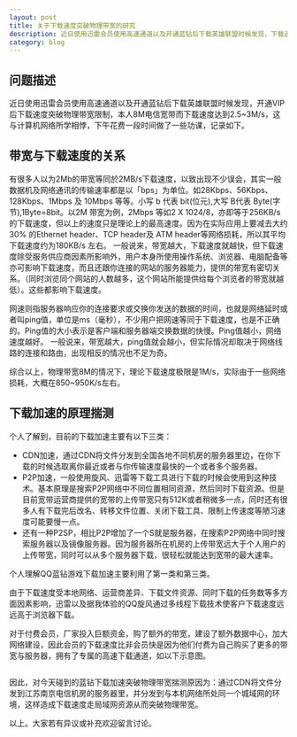 ```yaml
---
layout: post
title: 关于下载速度突破物理带宽的研究
description: 近日使用迅雷会员使用高速通道以及开通蓝钻后下载英雄联盟时候发现，下载速度突破物理带宽限制，本人8M电信宽带而下载速度达到2.5~3M/s，针对该现象本人做了一些功课，记录如下。
category: blog
---
```

## 问题描述
近日使用迅雷会员使用高速通道以及开通蓝钻后下载英雄联盟时候发现，开通VIP后下载速度突破物理带宽限制，本人8M电信宽带而下载速度达到2.5~3M/s，这与计算机网络所学相悖，下午花费一段时间做了一些功课，记录如下。

## 带宽与下载速度的关系
有很多人以为2Mb的带宽等同於2MB/s下载速度，以致出现不少误会，其实一般数据机及网络通讯的传输速率都是以「bps」为单位。如28Kbps、56Kbps、128Kbps、1Mbps 及 10Mbps 等等。小写 b 代表 bit(位元),大写 B代表  Byte(字节),1Byte=8bit。以2M 带宽为例，2Mbps 等如2 X 1024/8，亦即等于256KB/s的下载速度，但以上的速度只是理论上的最高速度。因为在实际应用上要减去大约30% 的Ethernet header、TCP header及 ATM header等网络损耗，所以其平均下载速度约为180KB/s 左右。 一般说来，带宽越大，下载速度就越快，但下载速度除受服务供应商因素所影响外，用户本身所使用操作系统、浏览器、电脑配备等亦可影响下载速度，而且还跟你连接的网站的服务器能力，提供的带宽有密切关系。（同时浏览同个网站的人数越多，这个网站所能提供给每个浏览者的带宽就越低）。这些都影响下载速度。

网速则指服务器响应你的连接要求或交换你发送的数据的时间，也就是网络延时或者叫ping值，单位是ms（毫秒），不少用户把网速等同于下载速度，也是不正确的。Ping值的大小表示是客户端和服务器端交换数据的快慢。Ping值越小，网络速度越好。 一般说来，带宽越大，ping值就会越小，但实际情况却取决于网络线路的连接和路由，出现相反的情况也不足为奇。 

综合以上，物理带宽8M的情况下，理论下载速度极限是1M/s，实际由于一些网络损耗，大概在850~950K/s左右。

## 下载加速的原理揣测
个人了解到，目前的下载加速主要有以下三类：

* CDN加速，通过CDN将文件分发到全国各地不同机房的服务器里边，在你下载的时候选取离你最近或者与你传输速度最快的一个或者多个服务器。
* P2P加速，一般使用旋风、迅雷等下载工具进行下载的时候会使用到这种技术。基本原理是搜索P2P网络中不同位置相同资源，然后同时下载资源。但是目前宽带运营商提供的宽带的上传带宽只有512K或者稍微多一点，同时还有很多人有下载完后改名、转移文件位置、关闭下载工具、限制上传速度等陋习速度可能要慢一点。
* 还有一种P2SP，相比P2P增加了一个S就是服务器，在搜索P2P网络中同时搜索服务器以及镜像服务器。因为服务器所在机房的上传带宽远大于个人用户的上传带宽，同时可以从多个服务器下载，很轻松就能达到宽带的最大速率。

个人理解QQ蓝钻游戏下载加速主要利用了第一类和第三类。

由于下载速度受本地网络、运营商差异、下载文件资源、同时下载的任务数等多方面因素影响，迅雷以及据我体验的QQ旋风通过多线程下载技术使客户下载速度远远高于浏览器下载。

对于付费会员，厂家投入巨额资金，购了额外的带宽，建设了额外数据中心，加大网络建设，因此会员的下载速度比非会员快是因为他们付费为自己购买了更多的带宽与服务器，拥有了专属的高速下载通道，如以下示意图。

<p class="picture"><img alt="" src="http://pic4.zhimg.com/457eeab7690d0869fff920f38df80de7_b.jpg"/></p>

因此，对今天碰到的蓝钻下载加速突破物理带宽揣测原因为：通过CDN将文件分发到江苏南京电信机房的服务器里，并分发到与本机网络所处同一个城域网的环境，这样造成下载速度走局域网资源从而突破物理带宽。

以上。大家若有异议或补充欢迎留言讨论。
